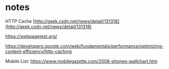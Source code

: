 # notes

HTTP Cache [http://geek.csdn.net/news/detail/131318](http://geek.csdn.net/news/detail/131318)

https://webpagetest.org/


https://developers.google.com/web/fundamentals/performance/optimizing-content-efficiency/http-caching


Mobile List:  https://www.mobilegazette.com/2008-phones-wallchart.htm
